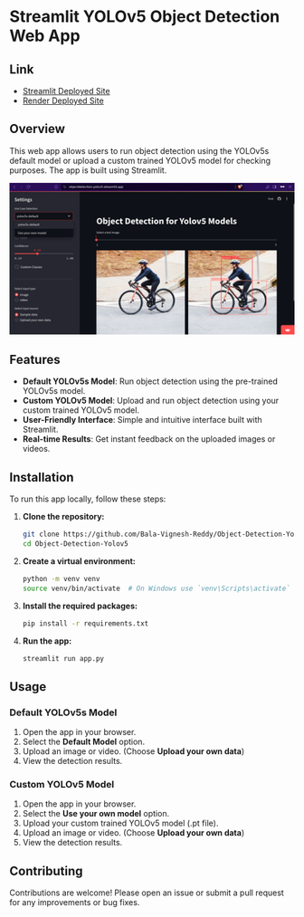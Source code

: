 # Streamlit YOLOv5 Object Detection  Web App

## Link
- [Streamlit Deployed Site](https://object-detection-yolov5.streamlit.app/)
- [Render Deployed Site](https://object-detection-yolov5.onrender.com)

## Overview

This web app allows users to run object detection using the YOLOv5s default model or upload a custom trained YOLOv5 model for checking purposes. The app is built using Streamlit. 

![pic](data/image.png)
## Features

- **Default YOLOv5s Model**: Run object detection using the pre-trained YOLOv5s model.
- **Custom YOLOv5 Model**: Upload and run object detection using your custom trained YOLOv5 model.
- **User-Friendly Interface**: Simple and intuitive interface built with Streamlit.
- **Real-time Results**: Get instant feedback on the uploaded images or videos.

## Installation

To run this app locally, follow these steps:

1. **Clone the repository:**
   ```sh
   git clone https://github.com/Bala-Vignesh-Reddy/Object-Detection-Yolov5.git
   cd Object-Detection-Yolov5
   ```

2. **Create a virtual environment:**
   ```sh
   python -m venv venv
   source venv/bin/activate  # On Windows use `venv\Scripts\activate`
   ```

3. **Install the required packages:**
   ```sh
   pip install -r requirements.txt
   ```

4. **Run the app:**
   ```sh
   streamlit run app.py
   ```

## Usage

### Default YOLOv5s Model

1. Open the app in your browser.
2. Select the **Default Model** option.
3. Upload an image or video. (Choose **Upload your own data**)
4. View the detection results.

### Custom YOLOv5 Model

1. Open the app in your browser.
2. Select the **Use your own model** option.
3. Upload your custom trained YOLOv5 model (.pt file).
4. Upload an image or video. (Choose **Upload your own data**)
5. View the detection results.

## Contributing

Contributions are welcome! Please open an issue or submit a pull request for any improvements or bug fixes.


